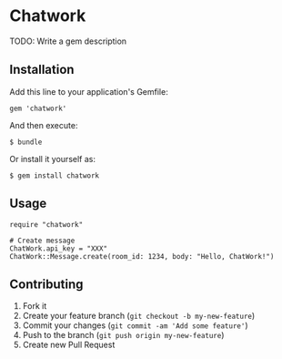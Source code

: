 # Chatwork

TODO: Write a gem description

## Installation

Add this line to your application's Gemfile:

    gem 'chatwork'

And then execute:

    $ bundle

Or install it yourself as:

    $ gem install chatwork

## Usage

```
require "chatwork"

# Create message
ChatWork.api_key = "XXX"
ChatWork::Message.create(room_id: 1234, body: "Hello, ChatWork!")
```

## Contributing

1. Fork it
2. Create your feature branch (`git checkout -b my-new-feature`)
3. Commit your changes (`git commit -am 'Add some feature'`)
4. Push to the branch (`git push origin my-new-feature`)
5. Create new Pull Request
